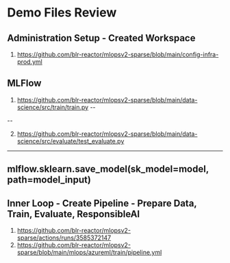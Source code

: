 # Demo Files Review

## Administration Setup - Created Workspace

1. https://github.com/blr-reactor/mlopsv2-sparse/blob/main/config-infra-prod.yml



## MLFlow

1. https://github.com/blr-reactor/mlopsv2-sparse/blob/main/data-science/src/train/train.py
 -- 
 
 --

2. https://github.com/blr-reactor/mlopsv2-sparse/blob/main/data-science/src/evaluate/test_evaluate.py

---
mlflow.sklearn.save_model(sk_model=model, path=model_input)
---

## Inner Loop - Create Pipeline - Prepare Data, Train, Evaluate, ResponsibleAI

1. https://github.com/blr-reactor/mlopsv2-sparse/actions/runs/3585372147
2. https://github.com/blr-reactor/mlopsv2-sparse/blob/main/mlops/azureml/train/pipeline.yml

